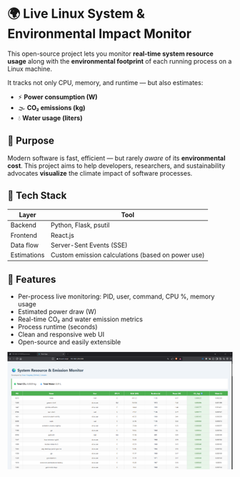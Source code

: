 # 🌍 Live Linux System & Environmental Impact Monitor

This open-source project lets you monitor **real-time system resource usage** along with the **environmental footprint** of each running process on a Linux machine.

It tracks not only CPU, memory, and runtime — but also estimates:
- ⚡ **Power consumption (W)**
- 🌫️ **CO₂ emissions (kg)**
- 💧 **Water usage (liters)**

## 🎯 Purpose

Modern software is fast, efficient — but rarely *aware* of its **environmental cost**. This project aims to help developers, researchers, and sustainability advocates **visualize** the climate impact of software processes.

## 🧰 Tech Stack

| Layer      | Tool           |
|------------|----------------|
| Backend    | Python, Flask, psutil |
| Frontend   | React.js       |
| Data flow  | Server-Sent Events (SSE) |
| Estimations | Custom emission calculations (based on power use) |

## 🚀 Features

- Per-process live monitoring: PID, user, command, CPU %, memory usage
- Estimated power draw (W)
- Real-time CO₂ and water emission metrics
- Process runtime (seconds)
- Clean and responsive web UI
- Open-source and easily extensible

![SS.](https://raw.githubusercontent.com/sinanyuzgulec/Live-Linux-System-Resource-Emission-Monitor/refs/heads/main/img/ss.png)
